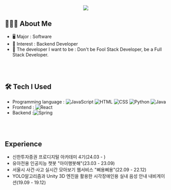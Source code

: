 
<div align="center">
  <img src="https://capsule-render.vercel.app/api?type=waving&color=ade3f0&height=300&section=header&text=Welcome%20to%20Yoon's%20Github!&animation=fadeIn&fontSize=50" />
</div>



## 🧑🏻‍💻 About Me
- 🖥️ Major : Software
- 🧲 Interest : Backend Developer
- 🔮 The developer I want to be : Don't be Fool Stack Developer, be a Full Stack Developer.

<br>
<br>

## 🛠️ Tech I Used
- Programming language : ![JavaScript](https://img.shields.io/badge/-JavaScript-F7DF1E?style=flat&logo=JavaScript&logoColor=black) ![HTML](https://img.shields.io/badge/-HTML-E34F26?style=flat&logo=HTML5&logoColor=white) ![CSS](https://img.shields.io/badge/-CSS-1572B6?style=flat&logo=CSS3&logoColor=white) ![Python](https://img.shields.io/badge/-Python-3776AB?style=flat&logo=Python&logoColor=white) ![Java](https://img.shields.io/badge/-Java-007396?style=flat&logo=Java&logoColor=green)
- Frontend : ![React](https://img.shields.io/badge/-React-61DAFB?style=flat&logo=React&logoColor=white)
- Backend :![Spring](https://img.shields.io/badge/-Spring-6DB33F?style=flat&logo=Spring&logoColor=white)



<br>
<br>
    
## Experience
- 신한투자증권 프로디지털 아카데미 4기(24.03 - )
- 유아전용 인공지능 챗봇 "아이행봇해"(23.03 - 23.09)
- 서울시 사건·사고 실시간 모아보기 웹서비스 "삐용삐용"(22.09 - 22.12)
- YOLO알고리즘과 Unity 3D 엔진을 활용한 시각장애인용 실내 음성 안내 내비게이션(19.09 - 19.12)

    



